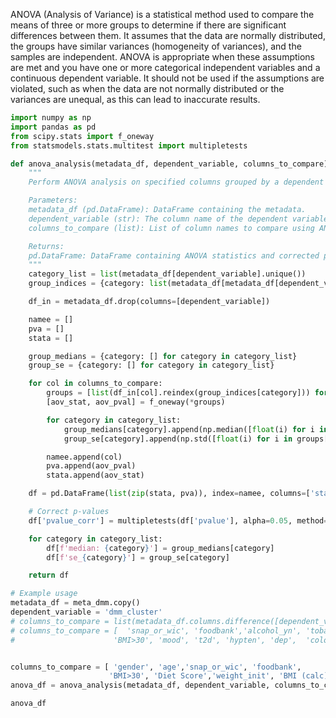 
ANOVA (Analysis of Variance) is a statistical method used to compare the means of three or more groups to determine if there are significant differences between them. It assumes that the data are normally distributed, the groups have similar variances (homogeneity of variances), and the samples are independent. ANOVA is appropriate when these assumptions are met and you have one or more categorical independent variables and a continuous dependent variable. It should not be used if the assumptions are violated, such as when the data are not normally distributed or the variances are unequal, as this can lead to inaccurate results.


```python 
import numpy as np
import pandas as pd
from scipy.stats import f_oneway
from statsmodels.stats.multitest import multipletests

def anova_analysis(metadata_df, dependent_variable, columns_to_compare):
    """
    Perform ANOVA analysis on specified columns grouped by a dependent variable.

    Parameters:
    metadata_df (pd.DataFrame): DataFrame containing the metadata.
    dependent_variable (str): The column name of the dependent variable.
    columns_to_compare (list): List of column names to compare using ANOVA.

    Returns:
    pd.DataFrame: DataFrame containing ANOVA statistics and corrected p-values.
    """
    category_list = list(metadata_df[dependent_variable].unique())
    group_indices = {category: list(metadata_df[metadata_df[dependent_variable] == category].index) for category in category_list}

    df_in = metadata_df.drop(columns=[dependent_variable])

    namee = []
    pva = []
    stata = []

    group_medians = {category: [] for category in category_list}
    group_se = {category: [] for category in category_list}

    for col in columns_to_compare:
        groups = [list(df_in[col].reindex(group_indices[category])) for category in category_list]
        [aov_stat, aov_pval] = f_oneway(*groups)

        for category in category_list:
            group_medians[category].append(np.median([float(i) for i in groups[category_list.index(category)]]))
            group_se[category].append(np.std([float(i) for i in groups[category_list.index(category)]], ddof=1) / np.sqrt(len(groups[category_list.index(category)])))

        namee.append(col)
        pva.append(aov_pval)
        stata.append(aov_stat)

    df = pd.DataFrame(list(zip(stata, pva)), index=namee, columns=['statistic', 'pvalue'])

    # Correct p-values
    df['pvalue_corr'] = multipletests(df['pvalue'], alpha=0.05, method='fdr_bh', is_sorted=False, returnsorted=False)[1]

    for category in category_list:
        df[f'median: {category}'] = group_medians[category]
        df[f'se_{category}'] = group_se[category]

    return df

# Example usage
metadata_df = meta_dmm.copy()
dependent_variable = 'dmm_cluster'
# columns_to_compare = list(metadata_df.columns.difference([dependent_variable]))
# columns_to_compare = [  'snap_or_wic', 'foodbank','alcohol_yn', 'tobacco_yn',
#                      'BMI>30', 'mood', 't2d', 'hypten', 'dep',  'colon_results','Diet Score','weight_init', 'BMI (calc)']


columns_to_compare = [ 'gender', 'age','snap_or_wic', 'foodbank',
                      'BMI>30', 'Diet Score','weight_init', 'BMI (calc)','tobacco_yn','species_richness']
anova_df = anova_analysis(metadata_df, dependent_variable, columns_to_compare)

anova_df

```
